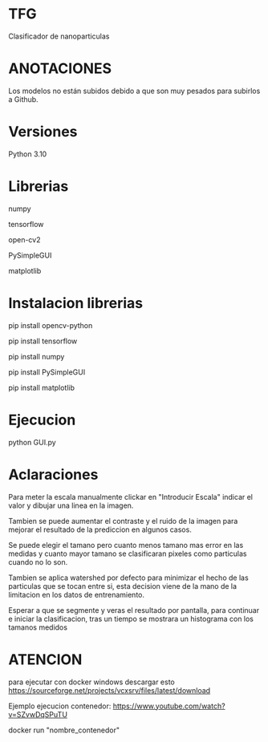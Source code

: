 # TFG
Clasificador de nanoparticulas

# ANOTACIONES
Los modelos no están subidos debido a que son muy pesados para subirlos a Github.

# Versiones
Python 3.10

# Librerias
numpy

tensorflow

open-cv2

PySimpleGUI

matplotlib

# Instalacion librerias
pip install opencv-python

pip install tensorflow

pip install numpy

pip install PySimpleGUI

pip install matplotlib

# Ejecucion
python GUI.py

# Aclaraciones
Para meter la escala manualmente clickar en "Introducir Escala" indicar el valor
y dibujar una linea en la imagen.

Tambien se puede aumentar el contraste y el ruido de la imagen para mejorar el resultado de la prediccion en algunos casos.

Se puede elegir el tamano pero cuanto menos tamano mas error en las medidas y cuanto mayor tamano se clasificaran pixeles como particulas cuando no lo son.

Tambien se aplica watershed por defecto para minimizar el hecho de las particulas que se tocan entre si, esta decision viene de la mano de la limitacion en los datos de entrenamiento.

Esperar a que se segmente y veras el resultado por pantalla, para continuar e iniciar la clasificacion, tras un tiempo se mostrara un histograma con los tamanos medidos

# ATENCION
para ejecutar con docker windows descargar esto
https://sourceforge.net/projects/vcxsrv/files/latest/download

Ejemplo ejecucion contenedor:
https://www.youtube.com/watch?v=SZvwDqSPuTU

docker run "nombre_contenedor"


